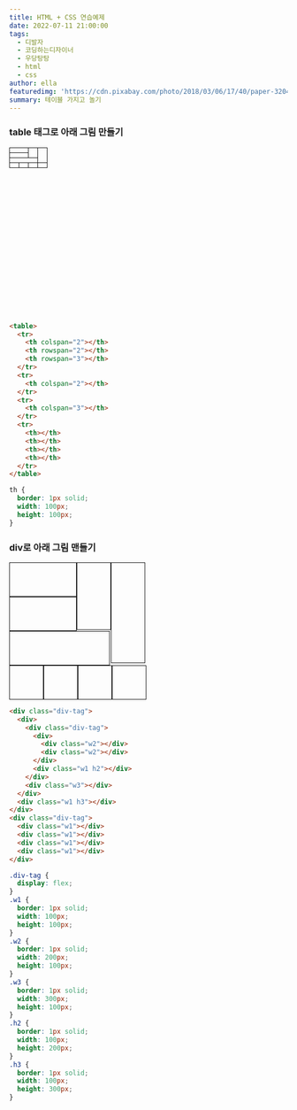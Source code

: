 ```yaml
---
title: HTML + CSS 연습예제
date: 2022-07-11 21:00:00
tags:
  - 디발자
  - 코딩하는디자이너
  - 우당탕탕
  - html
  - css
author: ella
featuredimg: 'https://cdn.pixabay.com/photo/2018/03/06/17/40/paper-3204064_1280.jpg'
summary: 테이블 가지고 놀기
---
```


### table 태그로 아래 그림 만들기

  <table style="width:300px;height:300px">
    <tr>
      <th colspan="2" style="border:1px solid;"></th>
      <th rowspan="2" style="border:1px solid;"></th>
      <th rowspan="3" style="border:1px solid;"></th>
    </tr>
    <tr>
      <th colspan="2" style="border:1px solid;"></th>
    </tr>
    <tr>
      <th colspan="3" style="border:1px solid;"></th>
    </tr>
    <tr>
      <th style="border:1px solid;"></th>
      <th style="border:1px solid;"></th>
      <th style="border:1px solid;"></th>
      <th style="border:1px solid;"></th>
    </tr>
  </table>

```html
<table>
  <tr>
    <th colspan="2"></th>
    <th rowspan="2"></th>
    <th rowspan="3"></th>
  </tr>
  <tr>
    <th colspan="2"></th>
  </tr>
  <tr>
    <th colspan="3"></th>
  </tr>
  <tr>
    <th></th>
    <th></th>
    <th></th>
    <th></th>
  </tr>
</table>
```

```css
th {
  border: 1px solid;
  width: 100px;
  height: 100px;
}
```

### div로 아래 그림 맨들기

  <div class="div-tag" style="display:flex;">
    <div>
      <div class="div-tag" style="display:flex;">
        <div>
          <div class="w2" style="width:120px;height:60px;border:1px solid;"></div>
          <div class="w2" style="width:120px;height:60px;border:1px solid;"></div>
        </div>
        <div class="w1 h2" style="width:60px;height:120px;border:1px solid;margin-bottom:0;"></div>
      </div>
      <div class="w3" style="width:180px;height:60px;border:1px solid;"></div>
    </div>
    <div class="w1 h3" style="width:60px;height:180px;border:1px solid;margin-bottom:0;"></div>
  </div>
  <div class="div-tag" style="display:flex;">
    <div class="w1" style="width:60px;height:60px;border:1px solid;"></div>
    <div class="w1" style="width:60px;height:60px;border:1px solid;"></div>
    <div class="w1" style="width:60px;height:60px;border:1px solid;"></div>
    <div class="w1" style="width:60px;height:60px;border:1px solid;"></div>
  </div>

```html
<div class="div-tag">
  <div>
    <div class="div-tag">
      <div>
        <div class="w2"></div>
        <div class="w2"></div>
      </div>
      <div class="w1 h2"></div>
    </div>
    <div class="w3"></div>
  </div>
  <div class="w1 h3"></div>
</div>
<div class="div-tag">
  <div class="w1"></div>
  <div class="w1"></div>
  <div class="w1"></div>
  <div class="w1"></div>
</div>
```

```css
.div-tag {
  display: flex;
}
.w1 {
  border: 1px solid;
  width: 100px;
  height: 100px;
}
.w2 {
  border: 1px solid;
  width: 200px;
  height: 100px;
}
.w3 {
  border: 1px solid;
  width: 300px;
  height: 100px;
}
.h2 {
  border: 1px solid;
  width: 100px;
  height: 200px;
}
.h3 {
  border: 1px solid;
  width: 100px;
  height: 300px;
}
```
